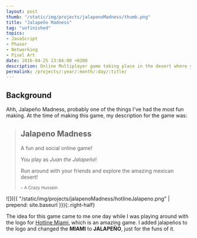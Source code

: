 ```yaml
---
layout: post
thumb: "/static/img/projects/jalapenoMadness/thumb.png"
title: "Jalapeño Madness"
tag: "unfinished"
topics:
- JavaScript
- Phaser
- Networking
- Pixel Art
date: 2016-04-25 13:04:00 +0200
description: Online Multiplayer game taking place in the desert where you run around as a Jalapeño.
permalink: /projects/:year/:month/:day/:title/
---
```


## Background

Ahh, Jalapeño Madness, probably one of the things I've had the most fun making.
At the time of making this game, my description for the game was:

> ## Jalapeno Madness
> 
> A fun and social online game!
>
> You play as *Juan the Jalapeño*!
> 
> Run around with your friends and explore the amazing mexican desert!
>
> <small>&ndash; A Crazy Hussein</small>

![]({{ "/static/img/projects/jalapenoMadness/hotlineJalapeno.png" | prepend: site.baseurl }}){:.right-half}

The idea for this game came to me one day while I was playing around with the logo for [Hotline Miami](http://www.hotlinemiami.com/), which is an amazing game.
I added jalapeños to the logo and changed the **MIAMI** to **JALAPEÑO**, just for the funs of it. 
